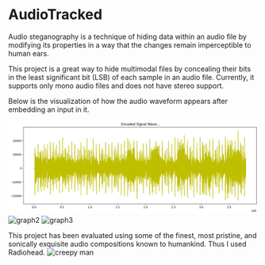 # AudioTracked
Audio steganography is a technique of hiding data within an audio file by modifying its properties in a way that the changes remain imperceptible to human ears. 

This project is a great way to hide multimodal files by concealing their bits in the least significant bit (LSB) of each sample in an audio file. Currently, it supports only mono audio files and does not have stereo support.

Below is the visualization of how the audio waveform appears after embedding an input in it.


![graph1](assets/Unknown.png)
![graph2](assets/Unknown3.png)
![graph3](assets/Unknown2.png)

This project has been evaluated using some of the finest, most pristine, and sonically exquisite audio compositions known to humankind. Thus I used Radiohead.
![creepy man](assets/Thom-Yorke-GQ-03112019_16x9.webp)
